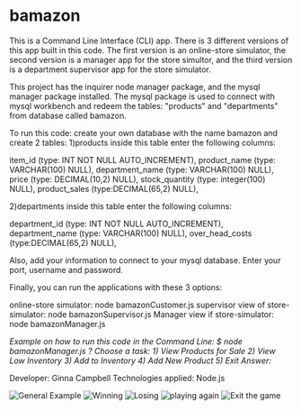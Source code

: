 # bamazon
This is a Command Line Interface (CLI) app. There is 3 different versions of this app built in this code. The first version is an online-store simulator, the second version is a manager app for the store simultor, and the third version is a department supervisor app for the store simulator.

This project has the inquirer node manager package, and the mysql manager package installed. The mysql package is used to connect with mysql workbench and redeem the tables: "products" and "departments" from database called bamazon.

To run this code: create your own database with the name bamazon and create 2 tables: 
1)products 
inside this table enter the following columns:

item_id (type: INT NOT NULL AUTO_INCREMENT),
product_name (type: VARCHAR(100) NULL),
department_name (type: VARCHAR(100) NULL),
price (type: DECIMAL(10,2) NULL),
stock_quantity (type: integer(100) NULL),
product_sales (type:DECIMAL(65,2) NULL),


2)departments
inside this table enter the following columns:

department_id (type: INT NOT NULL AUTO_INCREMENT),
department_name (type: VARCHAR(100) NULL),
over_head_costs (type:DECIMAL(65,2) NULL),
 
 Also, add your information to connect to your mysql database. Enter your port, username and password.

 Finally, you can run the applications with these 3 options: 

online-store simulator: node bamazonCustomer.js
supervisor view of store-simulator: node bamazonSupervisor.js
Manager view if store-simulator: node bamazonManager.js



*Example on how to run this code in the Command Line:*
*$ node bamazonManager.js*
*? Choose a task:*
  *1) View Products for Sale*
  *2) View Low Inventory*
  *3) Add to Inventory*
  *4) Add New Product*
  *5) Exit*
  *Answer:*

Developer: Ginna Campbell
Technologies applied: Node.js

![General Example](images/constructorWordGuess1.PNG)
![Winning](images/constructorWordGuess2.PNG)
![Losing](images/constructorWordGuess3.PNG)
![playing again](images/constructorWordGuess4.PNG)
![Exit the game](images/constructorWordGuess5.PNG)